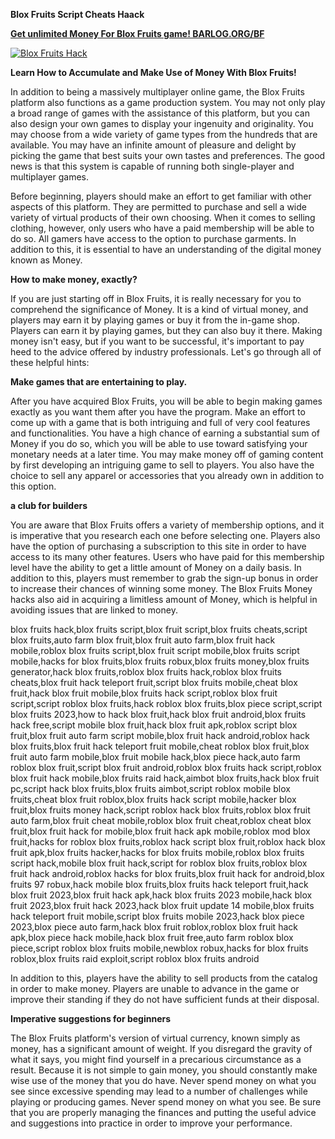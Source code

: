 **Blox Fruits Script Cheats Haack**

[**Get unlimited Money For Blox Fruits game! BARLOG.ORG/BF**](https://barlog.org/bf)

[![Blox Fruits Hack](https://user-images.githubusercontent.com/114210855/191899359-21192877-c4a2-4313-862f-448f10faccf2.jpg)](https://barlog.org/bf)

**Learn How to Accumulate and Make Use of Money With Blox Fruits!**

In addition to being a massively multiplayer online game, the Blox Fruits platform also functions as a game production system. You may not only play a broad range of games with the assistance of this platform, but you can also design your own games to display your ingenuity and originality. You may choose from a wide variety of game types from the hundreds that are available. You may have an infinite amount of pleasure and delight by picking the game that best suits your own tastes and preferences. The good news is that this system is capable of running both single-player and multiplayer games.

Before beginning, players should make an effort to get familiar with other aspects of this platform. They are permitted to purchase and sell a wide variety of virtual products of their own choosing. When it comes to selling clothing, however, only users who have a paid membership will be able to do so. All gamers have access to the option to purchase garments. In addition to this, it is essential to have an understanding of the digital money known as Money.

**How to make money, exactly?**

If you are just starting off in Blox Fruits, it is really necessary for you to comprehend the significance of Money. It is a kind of virtual money, and players may earn it by playing games or buy it from the in-game shop. Players can earn it by playing games, but they can also buy it there. Making money isn't easy, but if you want to be successful, it's important to pay heed to the advice offered by industry professionals. Let's go through all of these helpful hints:


**Make games that are entertaining to play.**

After you have acquired Blox Fruits, you will be able to begin making games exactly as you want them after you have the program. Make an effort to come up with a game that is both intriguing and full of very cool features and functionalities. You have a high chance of earning a substantial sum of Money if you do so, which you will be able to use toward satisfying your monetary needs at a later time. You may make money off of gaming content by first developing an intriguing game to sell to players. You also have the choice to sell any apparel or accessories that you already own in addition to this option.

**a club for builders**

You are aware that Blox Fruits offers a variety of membership options, and it is imperative that you research each one before selecting one. Players also have the option of purchasing a subscription to this site in order to have access to its many other features. Users who have paid for this membership level have the ability to get a little amount of Money on a daily basis. In addition to this, players must remember to grab the sign-up bonus in order to increase their chances of winning some money. The Blox Fruits Money hacks also aid in acquiring a limitless amount of Money, which is helpful in avoiding issues that are linked to money.

blox fruits hack,blox fruits script,blox fruit script,blox fruits cheats,script blox fruits,auto farm blox fruit,blox fruit auto farm,blox fruit hack mobile,roblox blox fruits script,blox fruit script mobile,blox fruits script mobile,hacks for blox fruits,blox fruits robux,blox fruits money,blox fruits generator,hack blox fruits,roblox blox fruits hack,roblox blox fruits cheats,blox fruit hack teleport fruit,script blox fruits mobile,cheat blox fruit,hack blox fruit mobile,blox fruits hack script,roblox blox fruit script,script roblox blox fruits,hack roblox blox fruits,blox piece script,script blox fruits 2023,how to hack blox fruit,hack blox fruit android,blox fruits hack free,script mobile blox fruit,hack blox fruit apk,roblox script blox fruit,blox fruit auto farm script mobile,blox fruit hack android,roblox hack blox fruits,blox fruit hack teleport fruit mobile,cheat roblox blox fruit,blox fruit auto farm mobile,blox fruit mobile hack,blox piece hack,auto farm roblox blox fruit,script blox fruit android,roblox blox fruits hack script,roblox blox fruit hack mobile,blox fruits raid hack,aimbot blox fruits,hack blox fruit pc,script hack blox fruits,blox fruits aimbot,script roblox mobile blox fruits,cheat blox fruit roblox,blox fruits hack script mobile,hacker blox fruit,blox fruits money hack,script roblox hack blox fruits,roblox blox fruit auto farm,blox fruit cheat mobile,roblox blox fruit cheat,roblox cheat blox fruit,blox fruit hack for mobile,blox fruit hack apk mobile,roblox mod blox fruit,hacks for roblox blox fruits,roblox hack script blox fruit,roblox hack blox fruit apk,blox fruits hacker,hacks for blox fruits mobile,roblox blox fruits script hack,mobile blox fruit hack,script for roblox blox fruits,roblox blox fruit hack android,roblox hacks for blox fruits,blox fruit hack for android,blox fruits 97 robux,hack mobile blox fruits,blox fruits hack teleport fruit,hack blox fruit 2023,blox fruit hack apk,hack blox fruits 2023 mobile,hack blox fruit 2023,blox fruit hack 2023,hack blox fruit update 14 mobile,blox fruits hack teleport fruit mobile,script blox fruits mobile 2023,hack blox piece 2023,blox piece auto farm,hack blox fruit roblox,roblox blox fruit hack apk,blox piece hack mobile,hack blox fruit free,auto farm roblox blox piece,script roblox blox fruits mobile,newblox robux,hacks for blox fruits roblox,blox fruits raid exploit,script roblox blox fruits android

In addition to this, players have the ability to sell products from the catalog in order to make money. Players are unable to advance in the game or improve their standing if they do not have sufficient funds at their disposal.

**Imperative suggestions for beginners**

The Blox Fruits platform's version of virtual currency, known simply as money, has a significant amount of weight. If you disregard the gravity of what it says, you might find yourself in a precarious circumstance as a result. Because it is not simple to gain money, you should constantly make wise use of the money that you do have. Never spend money on what you see since excessive spending may lead to a number of challenges while playing or producing games. Never spend money on what you see. Be sure that you are properly managing the finances and putting the useful advice and suggestions into practice in order to improve your performance.
